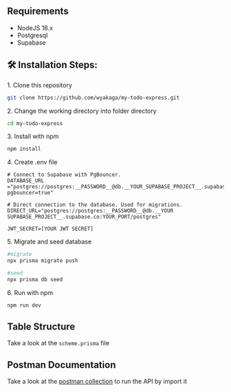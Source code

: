 <h2>Requirements</h2>

* NodeJS 18.x
* Postgresql
* Supabase

<h2>🛠️ Installation Steps:</h2>

<p>1. Clone this repository</p>

```bash
git clone https://github.com/wyakaga/my-todo-express.git
```

<p>2. Change the working directory into folder directory</p>

```bash
cd my-todo-express
```

<p>3. Install with npm</p>

```bash
npm install
```

<p>4. Create .env file</p>

```env
# Connect to Supabase with PgBouncer.
DATABASE_URL ="postgres://postgres:__PASSWORD__@db.__YOUR_SUPABASE_PROJECT__.supabase.co:YOUR_PORT/postgres?pgbouncer=true"

# Direct connection to the database. Used for migrations.
DIRECT_URL="postgres://postgres:__PASSWORD__@db.__YOUR SUPABASE_PROJECT__.supabase.co:YOUR_PORT/postgres"

JWT_SECRET=[YOUR JWT SECRET]
```

<p>5. Migrate and seed database</p>

```bash
#migrate
npx prisma migrate push

#seed
npx prisma db seed
```

<p>6. Run with npm</p>

```bash
npm run dev
```

<h2>Table Structure</h2>

Take a look at the `scheme.prisma` file

<h2>Postman Documentation</h2>

Take a look at the [postman collection](my-todo.json) to run the API by import it
